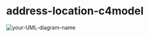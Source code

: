 # address-location-c4model

![your-UML-diagram-name](http://www.plantuml.com/plantuml/proxy?cache=no&src=https://raw.githubusercontent.com/mlopezceliz/address-location-c4model/main/context.iuml)
